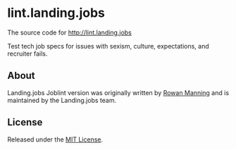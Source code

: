 lint.landing.jobs
===========

The source code for http://lint.landing.jobs

Test tech job specs for issues with sexism, culture, expectations, and recruiter fails.

About
-----

Landing.jobs Joblint version was originally written by [Rowan Manning](https://github.com/rowanmanning) and is maintained by the Landing.jobs team.

License
-------

Released under the [MIT License](http://www.opensource.org/licenses/MIT).
